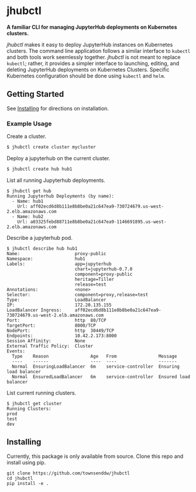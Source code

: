 # jhubctl

**A familiar CLI for managing JupyterHub deployments on Kubernetes clusters.**

*jhubctl* makes it easy to deploy JupyterHub instances on Kubernetes clusters. The command line application follows a similar interface to `kubectl` and both tools work seemlessly together. *jhubctl* is not meant to replace `kubectl`; rather, it provides a simpler interface to launching, editing, and deleting JupyterHub deployments on Kubernetes Clusters. Specific Kubernetes configuration should be done using `kubectl` and `helm`.

## Getting Started

See [Installing](#installing) for directions on installation.

### Example Usage

Create a cluster.
```bash
$ jhubctl create cluster mycluster
```

Deploy a jupyterhub on the current cluster.
```bash
$ jhubctl create hub hub1
```

List all running Jupyterhub deployments.
```
$ jhubctl get hub
Running Jupyterhub Deployments (by name):
  - Name: hub1
    Url: aff02ecd6d8b111e8b8be0a21c647ea9-730724679.us-west-2.elb.amazonaws.com
  - Name: hub2
    Url: a03325febd88711e8b8be0a21c647ea9-1146691895.us-west-2.elb.amazonaws.com
```

Describe a jupyterhub pod.
```
$ jhubctl describe hub hub1
Name:                     proxy-public
Namespace:                hub1
Labels:                   app=jupyterhub
                          chart=jupyterhub-0.7.0
                          component=proxy-public
                          heritage=Tiller
                          release=test
Annotations:              <none>
Selector:                 component=proxy,release=test
Type:                     LoadBalancer
IP:                       172.20.135.155
LoadBalancer Ingress:     aff02ecd6d8b111e8b8be0a21c647ea9-730724679.us-west-2.elb.amazonaws.com
Port:                     http  80/TCP
TargetPort:               8000/TCP
NodePort:                 http  30449/TCP
Endpoints:                10.42.2.173:8000
Session Affinity:         None
External Traffic Policy:  Cluster
Events:
  Type    Reason                Age   From                Message
  ----    ------                ----  ----                -------
  Normal  EnsuringLoadBalancer  6m    service-controller  Ensuring load balancer
  Normal  EnsuredLoadBalancer   6m    service-controller  Ensured load balancer
```


List current running clusters.
```
$ jhubctl get cluster
Running Clusters:
prod
test
dev
```

## Installing

Currently, this package is only available from source. Clone this repo and install using
pip.
```
git clone https://github.com/townsenddw/jhubctl
cd jhubctl
pip install -e .
```
